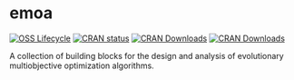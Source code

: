# emoa

<!-- badges: start -->
[![OSS Lifecycle](https://img.shields.io/osslifecycle/olafmersmann/sendmailR)](https://lifecycle.r-lib.org/articles/stages.html)
[![CRAN status](https://www.r-pkg.org/badges/version/sendmailR)](https://CRAN.R-project.org/package=sendmailR) 
[![CRAN Downloads](http://cranlogs.r-pkg.org/badges/sendmailR)](https://CRAN.R-project.org/package=sendmailR) 
[![CRAN Downloads](http://cranlogs.r-pkg.org/badges/grand-total/sendmailR)](https://CRAN.R-project.org/package=sendmailR)
<!-- badges: end -->

A collection of building blocks for the design and analysis of evolutionary multiobjective optimization algorithms.
